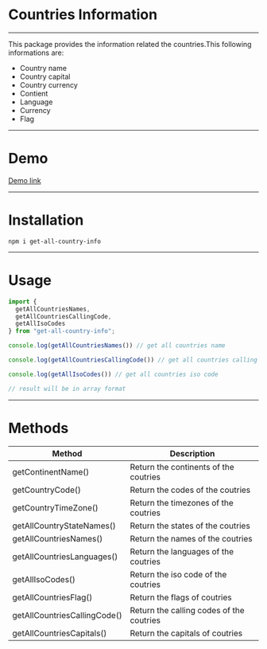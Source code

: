 # Countries Information
---
This package provides the information related the countries.This following informations are:
* Country name
* Country capital
* Country currency
* Contient
* Language
* Currency
* Flag

---
# Demo
[Demo link](https://stackblitz.com/edit/react-ha9uel)

---

# Installation
`npm i get-all-country-info`

---
# Usage
```javascript
import {
  getAllCountriesNames,
  getAllCountriesCallingCode,
  getAllIsoCodes
} from "get-all-country-info";

console.log(getAllCountriesNames()) // get all countries name

console.log(getAllCountriesCallingCode()) // get all countries calling code

console.log(getAllIsoCodes()) // get all countries iso code

// result will be in array format
```
---
# Methods
| Method | Description |
| --- | --- |
| getContinentName() | Return the continents of the coutries |
| getCountryCode() | Return the codes of the coutries |
| getCountryTimeZone() | Return the timezones of the coutries |
| getAllCountryStateNames() | Return the states of the coutries |
| getAllCountriesNames() | Return the names of the coutries |
| getAllCountriesLanguages() | Return the languages of the coutries |
| getAllIsoCodes() | Return the iso code of the coutries |
| getAllCountriesFlag() | Return the flags of coutries |
| getAllCountriesCallingCode() | Return the calling codes of the coutries |
| getAllCountriesCapitals() | Return the capitals of coutries |

